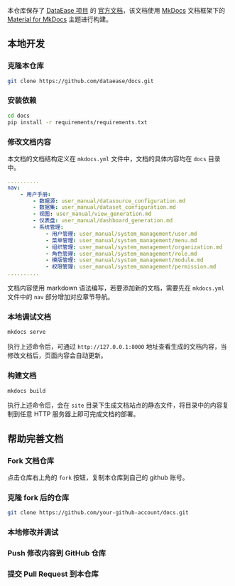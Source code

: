 本仓库保存了 [DataEase 项目]() 的 [官方文档](https://dataease.io/docs/)，该文档使用 [MkDocs]() 文档框架下的 [Material for MkDocs]() 主题进行构建。

## 本地开发

### 克隆本仓库
```bash
git clone https://github.com/dataease/docs.git
```

### 安装依赖
```bash
cd docs
pip install -r requirements/requirements.txt
```

### 修改文档内容
本文档的文档结构定义在 `mkdocs.yml` 文件中，文档的具体内容均在 `docs` 目录中。
```yaml
..........
nav:
    - 用户手册: 
        - 数据源: user_manual/datasource_configuration.md
        - 数据集: user_manual/dataset_configuration.md
        - 视图: user_manual/view_generation.md
        - 仪表盘: user_manual/dashboard_generation.md
        - 系统管理:
            - 用户管理: user_manual/system_management/user.md
            - 菜单管理: user_manual/system_management/menu.md
            - 组织管理: user_manual/system_management/organization.md
            - 角色管理: user_manual/system_management/role.md
            - 模版管理: user_manual/system_management/module.md
            - 权限管理: user_manual/system_management/permission.md
..........
```

文档内容使用 markdown 语法编写，若要添加新的文档，需要先在 `mkdocs.yml` 文件中的 `nav` 部分增加对应章节导航。

### 本地调试文档
```bash
mkdocs serve
```
执行上述命令后，可通过 `http://127.0.0.1:8000` 地址查看生成的文档内容，当修改文档后，页面内容会自动更新。

### 构建文档
```bash
mkdocs build
```

执行上述命令后，会在 `site` 目录下生成文档站点的静态文件，将目录中的内容复制到任意 HTTP 服务器上即可完成文档的部署。

## 帮助完善文档

### Fork 文档仓库
点击仓库右上角的 `fork` 按钮，复制本仓库到自己的 github 账号。

### 克隆 fork 后的仓库
```bash
git clone https://github.com/your-github-account/docs.git
```

### 本地修改并调试

### Push 修改内容到 GitHub 仓库

### 提交 Pull Request 到本仓库
